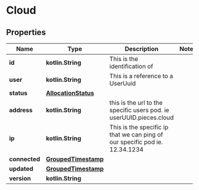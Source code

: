 
# Cloud

## Properties
Name | Type | Description | Notes
------------ | ------------- | ------------- | -------------
**id** | **kotlin.String** | This is the identification of  | 
**user** | **kotlin.String** | This is a reference to a UserUuid | 
**status** | [**AllocationStatus**](AllocationStatus) |  | 
**address** | **kotlin.String** | this is the url to the specific users pod. ie userUUID.pieces.cloud | 
**ip** | **kotlin.String** | This is the specific ip that we can ping of our specific pod ie. 12.34.1234  | 
**connected** | [**GroupedTimestamp**](GroupedTimestamp) |  | 
**updated** | [**GroupedTimestamp**](GroupedTimestamp) |  | 
**version** | **kotlin.String** |  | 



